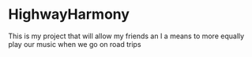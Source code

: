 # HighwayHarmony
This is my project that will allow my friends an I a means to more equally play our music when we go on road trips
